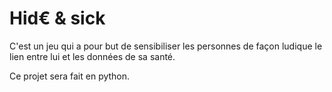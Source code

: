 # Hid€ & sick

C'est un jeu qui a pour but de sensibiliser les personnes de façon 
ludique le lien entre lui et les données de sa santé.

Ce projet sera fait en python. 
